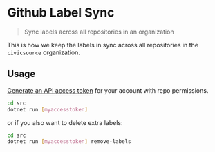 # Github Label Sync

> Sync labels across all repositories in an organization

This is how we keep the labels in sync across all repositories in the `civicsource` organization.

## Usage

[Generate an API access token](https://help.github.com/articles/creating-a-personal-access-token-for-the-command-line/) for your account with repo permissions.

```bash
cd src
dotnet run [myaccesstoken]
```

or if you also want to delete extra labels:

```bash
cd src
dotnet run [myaccesstoken] remove-labels
```
